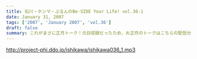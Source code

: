 ```yaml
---
title: 石川・ホンマ・ぶるんのBe-SIDE Your Life! vol.36-1
date: January 31, 2007
tags: ['2007', 'January 2007', 'vol.36']
draft: false
summary: これがまさに正月トーク！元日収録だったため、お正月のトークはこちらの配信分からとなります。石川ぶるんのツッコミトークにどこまでホンマは持ちこたえることができるのか？珠玉でもなーんでもない、お正月トークをご堪能あれ！NAMAE
---
```


http://project-phi.ddo.jp/ishikawa/ishikawa036_1.mp3